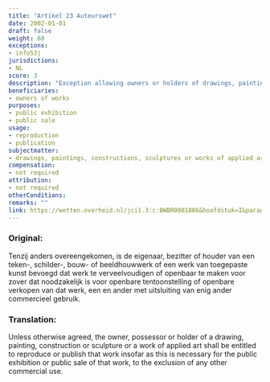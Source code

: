 ```yaml
---
title: "Artikel 23 Auteurswet"
date: 2002-01-01
draft: false
weight: 60
exceptions:
- info53j
jurisdictions:
- NL
score: 3
description: "Exception allowing owners or holders of drawings, paintings, constructions, sculptures or works of applied art to reproduce or publish such works insofar as this is necessary for the public exhibition or public sale of the work. The exception aplies unless otherwise agreed."
beneficiaries:
- owners of works 
purposes: 
- public exhibition 
- public sale
usage:
- reproduction
- publication
subjectmatter:
- drawings, paintings, constructions, sculptures or works of applied art
compensation:
- not required 
attribution: 
- not required 
otherConditions: 
remarks: ""
link: https://wetten.overheid.nl/jci1.3:c:BWBR0001886&hoofdstuk=I&paragraaf=6&artikel=23
---
```


### Original: 

Tenzij anders overeengekomen, is de eigenaar, bezitter of houder van een teken-, schilder-, bouw- of beeldhouwwerk of een werk van toegepaste kunst bevoegd dat werk te verveelvoudigen of openbaar te maken voor zover dat noodzakelijk is voor openbare tentoonstelling of openbare verkopen van dat werk, een en ander met uitsluiting van enig ander commercieel gebruik.

### Translation: 

Unless otherwise agreed, the owner, possessor or holder of a drawing, painting, construction or sculpture or a work of applied art shall be entitled to reproduce or publish that work insofar as this is necessary for the public exhibition or public sale of that work, to the exclusion of any other commercial use.
